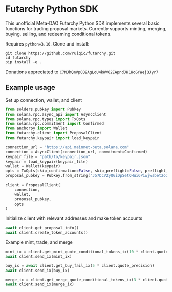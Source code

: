 # Futarchy Python SDK
This unofficial Meta-DAO Futarchy Python SDK implements several basic functions for trading proposal markets. Currently supports minting, merging, buying, selling, and redeeming conditional tokens.

Requires `python=3.10`. Clone and install:
```console
git clone https://github.com/ruiqic/futarchy.git
cd futarchy
pip install -e .
```

Donations appreciated to `C7NJhQmVpCQ9AgLoU4kWW62EApndJH1HoGYWejQJyr7`

## Example usage
Set up connection, wallet, and client
```python
from solders.pubkey import Pubkey
from solana.rpc.async_api import AsyncClient
from solana.rpc.types import TxOpts
from solana.rpc.commitment import Confirmed
from anchorpy import Wallet
from futarchy.client import ProposalClient
from futarchy.keypair import load_keypair

connection_url = "https://api.mainnet-beta.solana.com"
connection = AsyncClient(connection_url, commitment=Confirmed)
keypair_file = "path/to/keypair.json"
keypair = load_keypair(keypair_file)
wallet = Wallet(keypair)
opts = TxOpts(skip_confirmation=False, skip_preflight=False, preflight_commitment=Confirmed)
proposal_pubkey = Pubkey.from_string("J57DcV2yQGiDpSetQHui6Piwjwsbet2ozXVPG77kTvTd")

client = ProposalClient(
    connection,
    wallet,
    proposal_pubkey,
    opts
)
```

Initialize client with relevant addresses and make token accounts
```python
await client.get_proposal_info()
await client.create_token_accounts()
```

Example mint, trade, and merge
```python
mint_ix = client.get_mint_quote_conditional_tokens_ix(10 * client.quote_precision)
await client.send_ix(mint_ix)

buy_ix = await client.get_buy_fail_ix(5 * client.quote_precision)
await client.send_ix(buy_ix)

merge_ix = client.get_merge_quote_conditional_tokens_ix(3 * client.quote_precision)
await client.send_ix(merge_ix)
```
